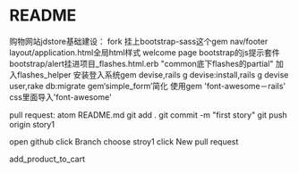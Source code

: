 # README

购物网站jdstore基础建设：
fork
挂上bootstrap-sass这个gem
nav/footer
layout/application.html全局html样式
welcome page
bootstrap的js提示套件bootstrap/alert挂进项目_flashes.html.erb
"common底下flashes的partial"
加入flashes_helper
安装登入系统gem devise,rails g devise:install,rails g devise user,rake db:migrate
gem‘simple_form’简化
使用gem 'font-awesome－rails'
css里面导入'font-awesome'


pull request:
atom README.md
git add .
git commit -m "first story"
git push origin story1

open github
click Branch
choose stroy1
click New pull request

 add_product_to_cart
